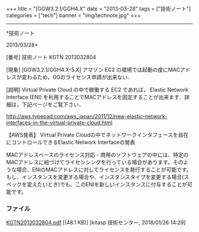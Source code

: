 ﻿+++
title = "[GGW3.2.1/GGH4.X"
date = "2013-03-28"
tags = ["技術ノート"]
categories = ["tech"]
banner = "img/technote.jpg"
+++

-----------------------------------------------------------------------------------------------------------------------------

*技術ノート

2013/03/28*


[番号]
技術ノート KGTN 2013032804

[現象]
[GGW3.2.1/GGH4.X-5.X] アマゾン EC2
の環境では起動の度にMACアドレスが変わるため，GGのライセンス申請が出来ない．

[説明]
Virtual Private Cloud の中で稼働する EC2 であれば， Elastic Network
Interface (ENI)
を利用することでMACアドレスを固定することが出来ます．詳細は，下記ページをご覧下さい．

<http://aws.typepad.com/aws_japan/2011/12/new-elastic-network-interfaces-in-the-virtual-private-cloud.html>

【AWS発表】 Virtual Private
Cloudの中でネットワークインタフェースを自在にコントロールできるElastic
Network Interfaceの発表

MACアドレスベースのライセンス対応 -
商用のソフトウェアの中には、特定のMACアドレスに紐づけてライセンシングを行っている場合があります。そのような場合、ENIのMACアドレスに対してライセンスを発行することが可能です。もし、インスタンスを変更する場合や、インスタンスタイプを変更する場合(スペックを変えたいとき)でも、このENIを新しいインスタンスに付与することが可能です。


### ファイル

 
 


[KGTN2013032804.pdf](http://techreport.kitasp.net/attachments/download/3917/KGTN2013032804.pdf)
 [(48.1 KB)] [kitasp 技術センター, 2018/01/26
14:29]


 


 

